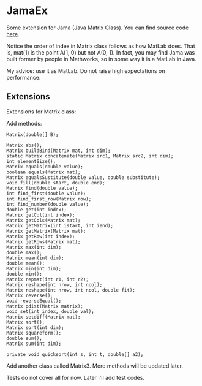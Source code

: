 # JamaEx
Some extension for Jama (Java Matrix Class). You can find source code [here](http://math.nist.gov/javanumerics/jama/).

Notice the order of index in Matrix class follows as how MatLab does. That is, mat(1) is the point A(1, 0) but not A(0, 1). In fact, you may find Jama was built former by people in Mathworks, so in some way it is a MatLab in Java.

My advice: use it as MatLab. Do not raise high expectations on performance.

## Extensions
Extensions for Matrix class:

Add methods:

```
Matrix(double[] B);

Matrix abs();
Matrix buildBind(Matrix mat, int dim);
static Matrix concatenate(Matrix src1, Matrix src2, int dim);
int elementSize();
Matrix equals(double value);
boolean equals(Matrix mat);
Matrix equalsSustitute(double value, double substitute);
void fill(double start, double end);
Matrix find(double value);
int find_first(double value);
int find_first_row(Matrix row);
int find_number(double value);
double get(int index);
Matrix getCol(int index);
Matrix getCols(Matrix mat);
Matrix getMatrix(int istart, int iend);
Matrix getMatrix(Matrix mat);
Matrix getRow(int index);
Matrix getRows(Matrix mat);
Matrix max(int dim);
double max();
Matrix mean(int dim);
double mean();
Matrix min(int dim);
double min();
Matrix repmat(int r1, int r2);
Matrix reshape(int nrow, int ncol);
Matrix reshape(int nrow, int ncol, double fit);
Matrix reverse();
void reverseEqual();
Matrix pdist(Matrix matrix);
void set(int index, double val);
Matrix setdiff(Matrix mat);
Matrix sort();
Matrix sort(int dim);
Matrix squareform();
double sum();
Matrix sum(int dim);

private void quicksort(int s, int t, double[] a2);
```

Add another class called Matrix3. More methods will be updated later.

Tests do not cover all for now. Later I'll add test codes.